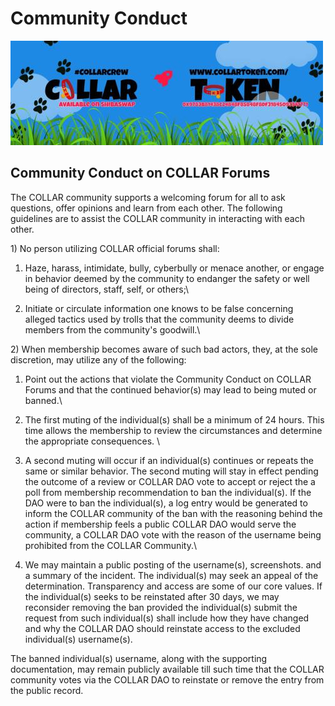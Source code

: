 # Community Conduct

![](../../.gitbook/assets/1080x360.jpg)

## Community Conduct on COLLAR Forums

The COLLAR community supports a welcoming forum for all to ask questions, offer opinions and learn from each other. The following guidelines are to assist the COLLAR community in interacting with each other.

1\) No person utilizing COLLAR official forums shall:

1. Haze, harass, intimidate, bully, cyberbully or menace another, or engage in behavior deemed by the community to endanger the safety or well being of directors, staff, self, or others;\

2. Initiate or circulate information one knows to be false concerning alleged tactics used by trolls that the community deems to divide members from the community's goodwill.\


2\) When membership becomes aware of such bad actors, they, at the sole discretion, may utilize any of the following:

1. Point out the actions that violate the Community Conduct on COLLAR Forums and that the continued behavior(s) may lead to being muted or banned.\

2. The first muting of the individual(s) shall be a minimum of 24 hours. This time allows the membership to review the circumstances and determine the appropriate consequences. \

3. A second muting will occur if an individual(s) continues or repeats the same or similar behavior. The second muting will stay in effect pending the outcome of a review or COLLAR DAO vote to accept or reject the a poll from membership recommendation to ban the individual(s). If the DAO were to ban the individual(s), a log entry would be generated to inform the COLLAR community of the ban with the reasoning behind the action if membership feels a public COLLAR DAO would serve the community, a COLLAR DAO vote with the reason of the username being prohibited from the COLLAR Community.\

4. We may maintain a public posting of the username(s), screenshots. and a summary of the incident. The individual(s) may seek an appeal of the determination. Transparency and access are some of our core values. If the individual(s) seeks to be reinstated after 30 days, we may reconsider removing the ban provided the individual(s) submit the request from such individual(s) shall include how they have changed and why the COLLAR DAO should reinstate access to the excluded individual(s) username(s).

The banned individual(s) username, along with the supporting documentation, may remain publicly available till such time that the COLLAR community votes via the COLLAR DAO to reinstate or remove the entry from the public record.
